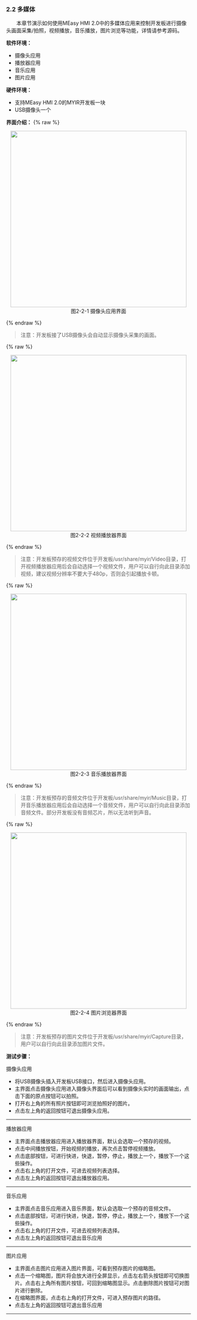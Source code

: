 ### 2.2 多媒体

&emsp;&emsp;本章节演示如何使用MEasy HMI 2.0中的多媒体应用来控制开发板进行摄像头画面采集/拍照，视频播放，音乐播放，图片浏览等功能，详情请参考源码。

**软件环境：**

* 摄像头应用
* 播放器应用
* 音乐应用
* 图片应用

**硬件环境：**

* 支持MEasy HMI 2.0的MYIR开发板一块
* USB摄像头一个
 


**界面介绍：**
{% raw %}
<div  align="center" >
<img src="/imagech/2-2-1.png",alt="cover", width=480 >
</div>
<div align="center" > 图2-2-1 摄像头应用界面 </div>
<p></p>
{% endraw %}  

> 注意：开发板接了USB摄像头会自动显示摄像头采集的画面。

{% raw %}
<div  align="center" >
<img src="/imagech/2-2-2.png",alt="cover", width=480 >
</div>
<div align="center" > 图2-2-2 视频播放器界面 </div>
<p></p>
{% endraw %}  

> 注意：开发板预存的视频文件位于开发板/usr/share/myir/Video目录，打开视频播放器应用后会自动选择一个视频文件，用户可以自行向此目录添加视频，建议视频分辨率不要大于480p，否则会引起播放卡顿。

{% raw %}
<div  align="center" >
<img src="/imagech/2-2-3.png",alt="cover", width=480 >
</div>
<div align="center" > 图2-2-3 音乐播放器界面 </div>
<p></p>
{% endraw %}  

> 注意：开发板预存的音频文件位于开发板/usr/share/myir/Music目录，打开音乐播放器应用后会自动选择一个音频文件，用户可以自行向此目录添加音频文件。部分开发板没有音频芯片，所以无法听到声音。

{% raw %}
<div  align="center" >
<img src="/imagech/2-2-4.png",alt="cover", width=480 >
</div>
<div align="center" > 图2-2-4 图片浏览器界面 </div>
<p></p>
{% endraw %}  

> 注意：开发板预存的图片文件位于开发板/usr/share/myir/Capture目录，用户可以自行向此目录添加图片文件。


**测试步骤：**

摄像头应用

* 将USB摄像头插入开发板USB接口，然后进入摄像头应用。
* 主界面点击摄像头应用进入摄像头界面后可以看到摄像头实时的画面输出，点击下面的原点按钮可以拍照。
* 打开右上角的所有照片按钮即可浏览拍照好的图片。
* 点击左上角的返回按钮可退出摄像头应用。
***

播放器应用

* 主界面点击播放器应用进入播放器界面，默认会选取一个预存的视频。
* 点击中间播放按钮，开始视频的播放，再次点击暂停视频播放。
* 点击底部按钮，可进行快进，快退，暂停，停止，播放上一个，播放下一个这些操作。
* 点击右上角的打开文件，可进去视频列表选择。
* 点击左上角的返回按钮可退出播放器应用。

***
音乐应用
* 主界面点击音乐应用进入音乐界面，默认会选取一个预存的音频文件。
* 点击底部按钮，可进行快进，快退，暂停，停止，播放上一个，播放下一个这些操作。
* 点击右上角的打开文件，可进去视频列表选择。
* 点击左上角的返回按钮可退出音乐应用

***
图片应用

* 主界面点击图片应用进入图片界面，可看到预存图片的缩略图。
* 点击一个缩略图，图片将会放大进行全屏显示，点击左右箭头按钮即可切换图片。点击右上角所有图片按钮，可回到缩略图显示。点击删除图片按钮可对图片进行删除。
* 在缩略图界面，点击右上角的打开文件，可进入预存图片的路径。
* 点击左上角的返回按钮可退出音乐应用
***